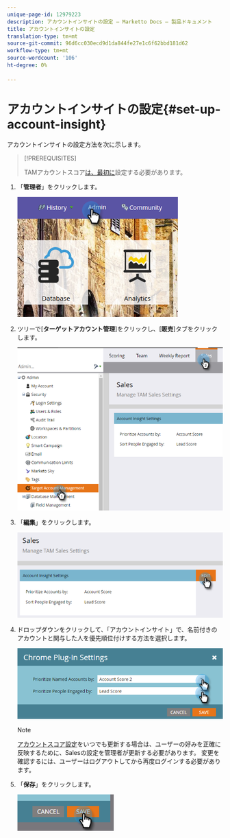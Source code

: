 ```yaml
---
unique-page-id: 12979223
description: アカウントインサイトの設定 — Marketto Docs — 製品ドキュメント
title: アカウントインサイトの設定
translation-type: tm+mt
source-git-commit: 96d6cc030ecd9d1da844fe27e1c6f62bbd181d62
workflow-type: tm+mt
source-wordcount: '106'
ht-degree: 0%

---
```



# アカウントインサイトの設定{#set-up-account-insight}

アカウントインサイトの設定方法を次に示します。

>[!PREREQUISITES]
>
>TAMアカウントスコア[は、最初に](/help/marketo/product-docs/target-account-management/setup-tam/account-score.md)設定する必要があります。

1. 「**管理者**」をクリックします。

   ![](assets/admin-1.png)

1. ツリーで[**ターゲットアカウント管理**]をクリックし、[**販売**]タブをクリックします。

   ![](assets/set-up-account-insight-2.png)

1. 「**編集**」をクリックします。

   ![](assets/set-up-account-insight-3.png)

1. ドロップダウンをクリックして、「アカウントインサイト」で、名前付きのアカウントと関与した人を優先順位付けする方法を選択します。

   ![](assets/four-4.png)

   >[!NOTE]
   >
   >[アカウントスコア設定](/help/marketo/product-docs/target-account-management/setup-tam/account-score.md)をいつでも更新する場合は、ユーザーの好みを正確に反映するために、Salesの設定を管理者が更新する必要があります。 変更を確認するには、ユーザーはログアウトしてから再度ログインする必要があります。

1. 「**保存**」をクリックします。

   ![](assets/five-4.png)
